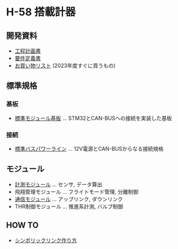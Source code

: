 # H-58 搭載計器

## 開発資料

- [工程計画書](./Documents/Materials/Schedule.md)
- [要件定義書](./Documents/Materials/RequirementsDocument.md)
- [お買い物リスト](./Documents/Materials/OKAIMONOList.md) (2023年度すぐに買うもの)

## 標準規格

### 基板

- [標準モジュール基板](./Components/StandardModuleBoard/) ... STM32とCAN-BUSへの接続を実装した基板

### 接続

- [標準バスパワーライン](./Components/StandardBusPowerLine/) ... 12V電源とCAN-BUSからなる接続規格

## モジュール

- [計測モジュール](./Components/SensingModule/) ... センサ, データ算出
- 飛翔管理モジュール ... フライトモード管理, 分離制御
- [通信モジュール](./Components/CommunicationModule/) ... アップリンク, ダウンリンク
- THR制御モジュール ... 推進系計測, バルブ制御

## HOW TO

- [シンボリックリンク作り方](./Documents/Materials/HowTo/MakeSymbolicLink.md)
